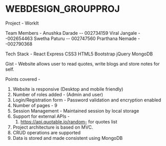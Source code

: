 # WEBDESIGN_GROUPPROJ

Project - WorkIt

Team Members -  Anushka Darade -- 002734159
                Viral Jangale --002654463
                Swetha Paturu -- 002747560
                Prarthana Nemade --002790368
    
Tech Stack -  React
              Express
              CSS3
              HTML5
              Bootstrap
              jQuery
              MongoDB

Gist -  Website allows user to read quotes, write blogs and store notes for self.

Points covered - 
1. Website is responsive (Desktop and mobile friendly)
2. Number of roles added - (Admin and user)
3. Login/Registration form - Password validation and encryption enabled
4. Number of pages - 9
5. Session Management - Maintained session by local storage
6. Support for external APIs - 
   1. https://api.quotable.io/random- for quotes list
7. Project architecture is based on MVC. 
8. CRUD operations are supported
9. Data is stored and made consistent using MongoDB

